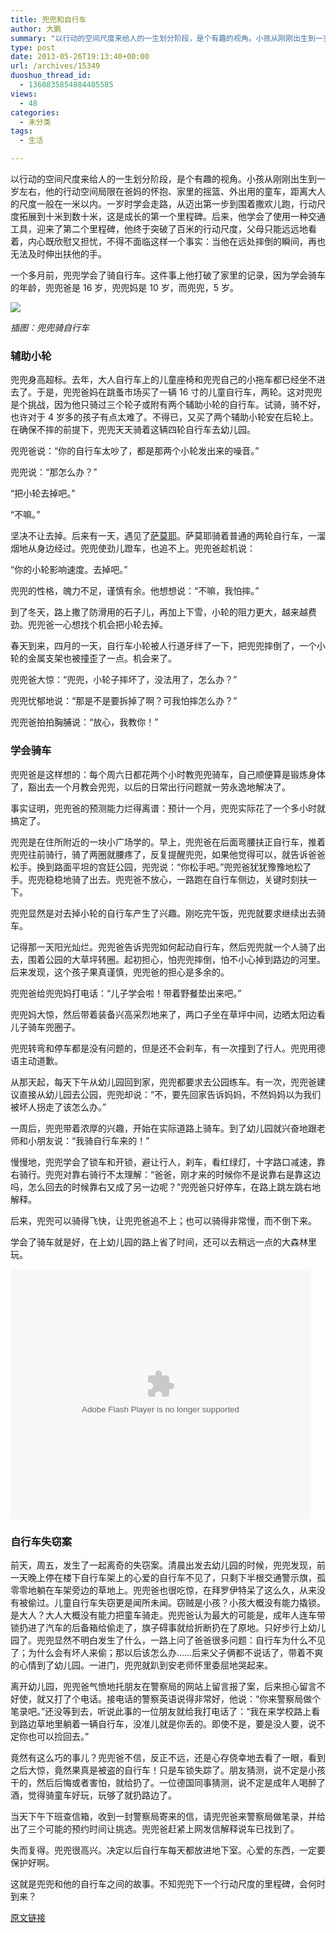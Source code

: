 ```yaml
---
title: 兜兜和自行车
author: 大鹏
summary: "以行动的空间尺度来给人的一生划分阶段，是个有趣的视角。小孩从刚刚出生到一岁左右，他的行动空间局限在爸妈的怀抱、家里的摇篮、外出用的童车，距离大人的尺度一般在一米以内。一岁时学会走路，从迈出第一步到围着撒欢儿跑，行动尺度拓展到十米到数十米，这是成长的第一个里程碑。后来，他学会了使用一种交通工具，迎来了第二个里程碑，他终于突破了百米的行动尺度，父母只能远远地看着，内心既欣慰又担忧，不得不面临这样一个事实：当他在远处摔倒的瞬间，再也无法及时伸出扶他的手。"
type: post
date: 2013-05-26T19:13:40+00:00
url: /archives/15349
duoshuo_thread_id:
  - 1360835854884405585
views:
  - 48
categories:
  - 未分类
tags:
  - 生活

---
```

以行动的空间尺度来给人的一生划分阶段，是个有趣的视角。小孩从刚刚出生到一岁左右，他的行动空间局限在爸妈的怀抱、家里的摇篮、外出用的童车，距离大人的尺度一般在一米以内。一岁时学会走路，从迈出第一步到围着撒欢儿跑，行动尺度拓展到十米到数十米，这是成长的第一个里程碑。后来，他学会了使用一种交通工具，迎来了第二个里程碑，他终于突破了百米的行动尺度，父母只能远远地看着，内心既欣慰又担忧，不得不面临这样一个事实：当他在远处摔倒的瞬间，再也无法及时伸出扶他的手。

一个多月前，兜兜学会了骑自行车。这件事上他打破了家里的记录，因为学会骑车的年龄，兜兜爸是 16 岁，兜兜妈是 10 岁，而兜兜，5 岁。

![][1]

_插图：兜兜骑自行车_

<!--more-->

### 辅助小轮

兜兜身高超标。去年，大人自行车上的儿童座椅和兜兜自己的小拖车都已经坐不进去了。于是，兜兜爸妈在跳蚤市场买了一辆 16 寸的儿童自行车，两轮。这对兜兜是个挑战，因为他只骑过三个轮子或附有两个辅助小轮的自行车。试骑，骑不好，也许对于 4 岁多的孩子有点太难了。不得已，又买了两个辅助小轮安在后轮上。在确保不摔的前提下，兜兜天天骑着这辆四轮自行车去幼儿园。

兜兜爸说：“你的自行车太吵了，都是那两个小轮发出来的噪音。”

兜兜说：“那怎么办？”

“把小轮去掉吧。”

“不嘛。”

坚决不让去掉。后来有一天，遇见了[萨莫耶][2]。萨莫耶骑着普通的两轮自行车，一溜烟地从身边经过。兜兜使劲儿蹬车，也追不上。兜兜爸趁机说：

“你的小轮影响速度。去掉吧。”

兜兜的性格，魄力不足，谨慎有余。他想想说：“不嘛，我怕摔。”

到了冬天，路上撒了防滑用的石子儿，再加上下雪，小轮的阻力更大，越来越费劲。兜兜爸一心想找个机会把小轮去掉。

春天到来，四月的一天，自行车小轮被人行道牙绊了一下，把兜兜摔倒了，一个小轮的金属支架也被撞歪了一点。机会来了。

兜兜爸大惊：“兜兜，小轮子摔坏了，没法用了，怎么办？”

兜兜忧郁地说：“那是不是要拆掉了啊？可我怕摔怎么办？”

兜兜爸拍拍胸脯说：“放心，我教你！”

### 学会骑车

兜兜爸是这样想的：每个周六日都花两个小时教兜兜骑车，自己顺便算是锻炼身体了，豁出去一个月教会兜兜，以后的日常出行问题就一劳永逸地解决了。

事实证明，兜兜爸的预测能力烂得离谱：预计一个月，兜兜实际花了一个多小时就搞定了。

兜兜是在住所附近的一块小广场学的。早上，兜兜爸在后面弯腰扶正自行车，推着兜兜往前骑行，骑了两圈就腰疼了，反复提醒兜兜，如果他觉得可以，就告诉爸爸松手。换到路面平坦的宫廷公园，兜兜说：“你松手吧。”兜兜爸犹犹豫豫地松了手。兜兜稳稳地骑了出去。兜兜爸不放心，一路跑在自行车侧边，关键时刻扶一下。

兜兜显然是对去掉小轮的自行车产生了兴趣。刚吃完午饭，兜兜就要求继续出去骑车。

记得那一天阳光灿烂。兜兜爸告诉兜兜如何起动自行车，然后兜兜就一个人骑了出去，围着公园的大草坪转圈。起初担心，怕兜兜摔倒，怕不小心掉到路边的河里。后来发现，这个孩子果真谨慎，兜兜爸的担心是多余的。

兜兜爸给兜兜妈打电话：“儿子学会啦！带着野餐垫出来吧。”

兜兜妈大惊，然后带着装备兴高采烈地来了，两口子坐在草坪中间，边晒太阳边看儿子骑车兜圈子。

兜兜转弯和停车都是没有问题的，但是还不会刹车，有一次撞到了行人。兜兜用德语主动道歉。

从那天起，每天下午从幼儿园回到家，兜兜都要求去公园练车。有一次，兜兜爸建议直接从幼儿园去公园，兜兜却说：“不，要先回家告诉妈妈，不然妈妈以为我们被坏人拐走了该怎么办。”

一周后，兜兜带着浓厚的兴趣，开始在实际道路上骑车。到了幼儿园就兴奋地跟老师和小朋友说：“我骑自行车来的！”

慢慢地，兜兜学会了锁车和开锁，避让行人，刹车，看红绿灯，十字路口减速，靠右骑行。兜兜对靠右骑行不太理解：“爸爸，刚才来的时候你不是说靠右是靠这边吗，怎么回去的时候靠右又成了另一边呢？”兜兜爸只好停车，在路上跳左跳右地解释。

后来，兜兜可以骑得飞快，让兜兜爸追不上；也可以骑得非常慢，而不倒下来。

学会了骑车就是好，在上幼儿园的路上省了时间，还可以去稍远一点的大森林里玩。

<embed src="http://player.youku.com/player.php/sid/XNTYxNzk4Mjc2/v.swf" allowFullScreen="true" quality="high" width="480" height="400" align="middle" allowScriptAccess="always" type="application/x-shockwave-flash">
</embed>

### 自行车失窃案

前天，周五，发生了一起离奇的失窃案。清晨出发去幼儿园的时候，兜兜发现，前一天晚上停在楼下自行车架上的心爱的自行车不见了，只剩下半根交通警示旗，孤零零地躺在车架旁边的草地上。兜兜爸也很吃惊，在拜罗伊特呆了这么久，从来没有被偷过。儿童自行车失窃更是闻所未闻。窃贼是小孩？小孩大概没有能力撬锁。是大人？大人大概没有能力把童车骑走。兜兜爸认为最大的可能是，成年人连车带锁扔进了汽车的后备箱给偷走了，旗子碍事就给折断扔在了原地。只好步行上幼儿园了。兜兜显然不明白发生了什么，一路上问了爸爸很多问题：自行车为什么不见了；为什么会有坏人来偷；那以后该怎么办……后来父子俩都不说话了，带着不爽的心情到了幼儿园。一进门，兜兜就趴到安老师怀里委屈地哭起来。

离开幼儿园，兜兜爸气愤地托朋友在警察局的网站上留言报了案，后来担心留言不好使，就又打了个电话。接电话的警察英语说得非常好，他说：“你来警察局做个笔录吧。”还没等到去，听说此事的一位朋友就给我打电话了：“我在来学校路上看到路边草地里躺着一辆自行车，没准儿就是你丢的。即使不是，要是没人要，说不定你也可以捡回去。”

竟然有这么巧的事儿？兜兜爸不信，反正不远，还是心存侥幸地去看了一眼，看到之后大惊，竟然果真是被盗的自行车！只是车锁失踪了。朋友猜测，说不定是小孩干的，然后后悔或者害怕，就给扔了。一位德国同事猜测，说不定是成年人喝醉了酒，觉得骑童车好玩，玩够了就扔路边了。

当天下午下班查信箱，收到一封警察局寄来的信，请兜兜爸来警察局做笔录，并给出了三个可能的预约时间让挑选。兜兜爸赶紧上网发信解释说车已找到了。

失而复得。兜兜很高兴。决定以后自行车每天都放进地下室。心爱的东西，一定要保护好啊。

这就是兜兜和他的自行车之间的故事。不知兜兜下一个行动尺度的里程碑，会何时到来？

 [1]: https://qq8opq.blu.livefilestore.com/y2pc-Am8LnG4ArNd16EFtZsZbufypmmPyWD9v_HS8xNEuuuqmPK1u-CyzJSFGmLXcCDnql1KUFJsK4jUSsj2kVr4pIba0hSohPmPMYhuqNwokqCtuW1JKc7TiIHIqxp89om/2013-05-25_bike.jpg
 [2]: http://pzhao.org/20130227/

[原文链接](http://dapengde.com/archives/15349)


